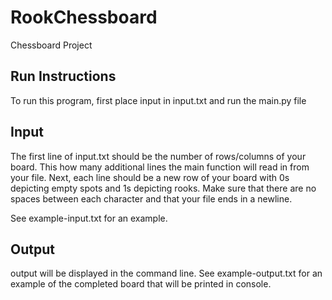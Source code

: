 # RookChessboard
Chessboard Project

## Run Instructions
To run this program, first place input in input.txt and run the main.py file

## Input
The first line of input.txt should be the number of rows/columns of your board. This how many additional lines the main function will read in from your file. Next, each line should be a new row of your board with 0s depicting empty spots and 1s depicting rooks. Make sure that there are no spaces between each character and that your file ends in a newline.

See example-input.txt for an example.

## Output
output will be displayed in the command line. See example-output.txt for an example of the completed board that will be printed in console.
